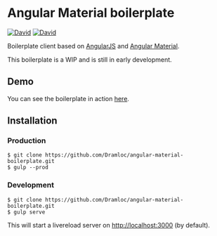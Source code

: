# Angular Material boilerplate

[![David](https://img.shields.io/david/Dramloc/angular-material-boilerplate.svg?maxAge=2592000&style=flat-square)]()
[![David](https://img.shields.io/david/dev/Dramloc/angular-material-boilerplate.svg?maxAge=2592000&style=flat-square)]()

Boilerplate client based on [AngularJS](https://angularjs.org/) and [Angular Material](https://material.angularjs.org).

This boilerplate is a WIP and is still in early development. 

## Demo

You can see the boilerplate in action [here](https://dramloc.github.io/angular-material-boilerplate/dist/).

## Installation

### Production
    $ git clone https://github.com/Dramloc/angular-material-boilerplate.git
    $ gulp --prod

### Development
    $ git clone https://github.com/Dramloc/angular-material-boilerplate.git
    $ gulp serve

This will start a livereload server on [http://localhost:3000](http://localhost:3000) (by default).

